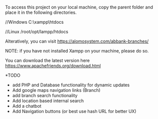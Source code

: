 To access this project on your local machine, copy the parent folder and place it
in the following directories.

//Windows
C:\xampp\htdocs

//Linux
/root/opt/lampp/htdocs

Alteratively, you can visit https://alomosystem.com/abbank-branches/

NOTE: if you have not installed Xampp on your machine, please do so. 

You can download the latest version here https://www.apachefriends.org/download.html

*TODO

- add PHP and Database functionality for dynamic updates
- Add google maps navigation links (Branch)
- add branch search functionality
- Add location based internal search 
- Add a chatbot 
- Add Navigation buttons (or best use hash URL for better UX)
